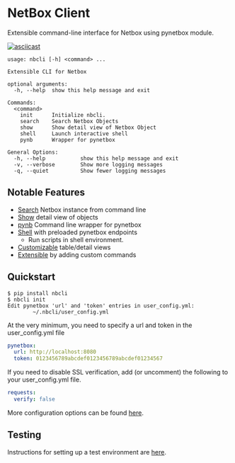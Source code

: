 # NetBox Client

Extensible command-line interface for Netbox using pynetbox module. 

[![asciicast](https://asciinema.org/a/348204.svg)](https://asciinema.org/a/348204)

```
usage: nbcli [-h] <command> ...

Extensible CLI for Netbox

optional arguments:
  -h, --help  show this help message and exit

Commands:
  <command>
    init      Initialize nbcli.
    search    Search Netbox Objects
    show      Show detail view of Netbox Object
    shell     Launch interactive shell
    pynb      Wrapper for pynetbox

General Options:
  -h, --help           show this help message and exit
  -v, --verbose        Show more logging messages
  -q, --quiet          Show fewer logging messages
```

## Notable Features

- [Search](nbsearch) Netbox instance from command line
- [Show](show) detail view of objects
- [pynb](pynb) Command line wrapper for pynetbox
- [Shell](shell) with preloaded pynetbox endpoints
    - Run scripts in shell environment.
- [Customizable](views) table/detail views
- [Extensible](commands) by adding custom commands

## Quickstart

```
$ pip install nbcli
$ nbcli init
Edit pynetbox 'url' and 'token' entries in user_config.yml:
        ~/.nbcli/user_config.yml
```

At the very minimum, you need to specify a url and token in the user_config.yml file

```yaml
pynetbox:
  url: http://localhost:8080
  token: 0123456789abcdef0123456789abcdef01234567
```

If you need to disable SSL verification, add (or uncomment) the following to your user_config.yml file. 

```yaml
requests:
  verify: false
```

More configuration options can be found [here](init).

## Testing

Instructions for setting up a test environment are [here](test-env).
